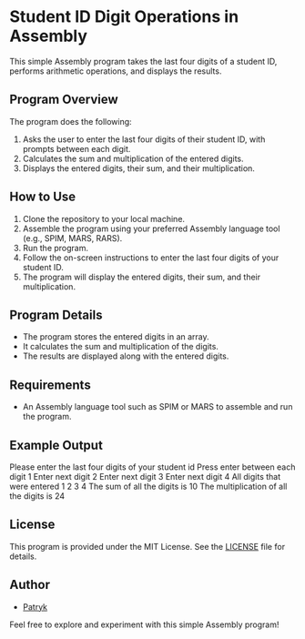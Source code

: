 # Student ID Digit Operations in Assembly

This simple Assembly program takes the last four digits of a student ID, performs arithmetic operations, and displays the results.

## Program Overview

The program does the following:

1. Asks the user to enter the last four digits of their student ID, with prompts between each digit.
2. Calculates the sum and multiplication of the entered digits.
3. Displays the entered digits, their sum, and their multiplication.

## How to Use

1. Clone the repository to your local machine.
2. Assemble the program using your preferred Assembly language tool (e.g., SPIM, MARS, RARS).
3. Run the program.
4. Follow the on-screen instructions to enter the last four digits of your student ID.
5. The program will display the entered digits, their sum, and their multiplication.

## Program Details

- The program stores the entered digits in an array.
- It calculates the sum and multiplication of the digits.
- The results are displayed along with the entered digits.

## Requirements

- An Assembly language tool such as SPIM or MARS to assemble and run the program.

## Example Output

Please enter the last four digits of your student id 
Press enter between each digit 
1
Enter next digit 
2
Enter next digit 
3
Enter next digit 
4
All digits that were entered 1 2 3 4 
The sum of all the digits is 10
The multiplication of all the digits is 24

## License

This program is provided under the MIT License. See the [LICENSE](LICENSE) file for details.

## Author

- [Patryk](https://github.com/pat-maj)

Feel free to explore and experiment with this simple Assembly program!
